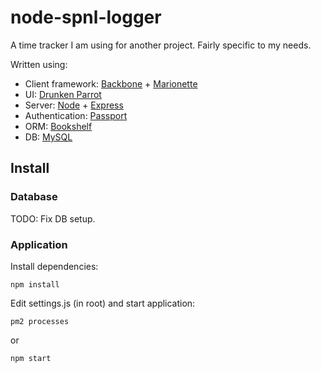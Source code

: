 # node-spnl-logger

A time tracker I am using for another project. Fairly specific to my needs.

Written using:

* Client framework: [Backbone](http://backbonejs.org/) + [Marionette](http://marionettejs.com/)
* UI: [Drunken Parrot](http://hoarrd.github.io/drunken-parrot-flat-ui/)
* Server: [Node](https://nodejs.org/) + [Express](http://expressjs.com/)
* Authentication: [Passport](http://passportjs.org/)
* ORM: [Bookshelf](http://bookshelfjs.org/)
* DB: [MySQL](https://www.mysql.com/)

## Install


### Database
TODO: Fix DB setup.

### Application

Install dependencies:
```
npm install
```

Edit settings.js (in root) and start application:
```
pm2 processes
```
or
```
npm start
```
